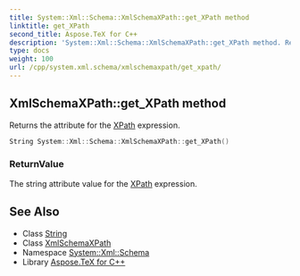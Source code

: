 ```yaml
---
title: System::Xml::Schema::XmlSchemaXPath::get_XPath method
linktitle: get_XPath
second_title: Aspose.TeX for C++
description: 'System::Xml::Schema::XmlSchemaXPath::get_XPath method. Returns the attribute for the XPath expression in C++.'
type: docs
weight: 100
url: /cpp/system.xml.schema/xmlschemaxpath/get_xpath/
---
```

## XmlSchemaXPath::get_XPath method


Returns the attribute for the [XPath](../../../system.xml.xpath/) expression.

```cpp
String System::Xml::Schema::XmlSchemaXPath::get_XPath()
```


### ReturnValue

The string attribute value for the [XPath](../../../system.xml.xpath/) expression.

## See Also

* Class [String](../../../system/string/)
* Class [XmlSchemaXPath](../)
* Namespace [System::Xml::Schema](../../)
* Library [Aspose.TeX for C++](../../../)
